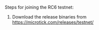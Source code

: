 Steps for joining the RC6 testnet:

1. Download the release binaries from https://microtick.com/releases/testnet/

